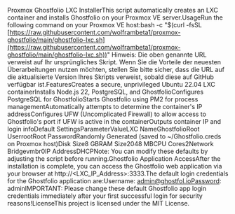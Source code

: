 Proxmox Ghostfolio LXC InstallerThis script automatically creates an LXC container and installs Ghostfolio on your Proxmox VE server.UsageRun the following command on your Proxmox VE host:bash -c "$(curl -fsSL [https://raw.githubusercontent.com/wolframbeta1/proxmox-ghostfolio/main/ghostfolio-lxc.sh](https://raw.githubusercontent.com/wolframbeta1/proxmox-ghostfolio/main/ghostfolio-lxc.sh))"
Hinweis: Die oben genannte URL verweist auf Ihr ursprüngliches Skript. Wenn Sie die Vorteile der neuesten Überarbeitungen nutzen möchten, stellen Sie bitte sicher, dass die URL auf die aktualisierte Version Ihres Skripts verweist, sobald diese auf GitHub verfügbar ist.FeaturesCreates a secure, unprivileged Ubuntu 22.04 LXC containerInstalls Node.js 22, PostgreSQL, and GhostfolioConfigures PostgreSQL for GhostfolioStarts Ghostfolio using PM2 for process managementAutomatically attempts to determine the container's IP addressConfigures UFW (Uncomplicated Firewall) to allow access to Ghostfolio's port if UFW is active in the containerOutputs container IP and login infoDefault SettingsParameterValueLXC NameGhostfolioRoot UserrootRoot PasswordRandomly Generated (saved to ~/Ghostfolio.creds on Proxmox host)Disk Size8 GBRAM Size2048 MBCPU Cores2Network Bridgevmbr0IP AddressDHCPNote: You can modify these defaults by adjusting the script before running.Ghostfolio Application AccessAfter the installation is complete, you can access the Ghostfolio web application via your browser at http://<LXC_IP_Address>:3333.The default login credentials for the Ghostfolio application are:Username: admin@ghostfol.ioPassword: adminIMPORTANT: Please change these default Ghostfolio app login credentials immediately after your first successful login for security reasons!LicenseThis project is licensed under the MIT License.
